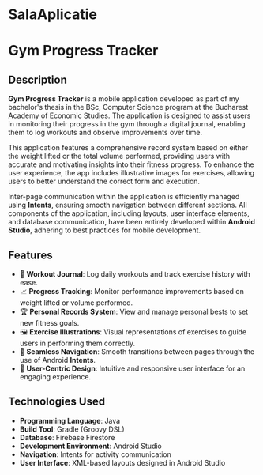 # SalaAplicatie
# Gym Progress Tracker

## Description

**Gym Progress Tracker** is a mobile application developed as part of my bachelor's thesis in the BSc, Computer Science program at the Bucharest Academy of Economic Studies. The application is designed to assist users in monitoring their progress in the gym through a digital journal, enabling them to log workouts and observe improvements over time.

This application features a comprehensive record system based on either the weight lifted or the total volume performed, providing users with accurate and motivating insights into their fitness progress. To enhance the user experience, the app includes illustrative images for exercises, allowing users to better understand the correct form and execution. 

Inter-page communication within the application is efficiently managed using **Intents**, ensuring smooth navigation between different sections. All components of the application, including layouts, user interface elements, and database communication, have been entirely developed within **Android Studio**, adhering to best practices for mobile development.

## Features

- 📝 **Workout Journal**: Log daily workouts and track exercise history with ease.
- 📈 **Progress Tracking**: Monitor performance improvements based on weight lifted or volume performed.
- 🏆 **Personal Records System**: View and manage personal bests to set new fitness goals.
- 🖼️ **Exercise Illustrations**: Visual representations of exercises to guide users in performing them correctly.
- 🔗 **Seamless Navigation**: Smooth transitions between pages through the use of Android **Intents**.
- 🎨 **User-Centric Design**: Intuitive and responsive user interface for an engaging experience.

## Technologies Used

- **Programming Language**: Java  
- **Build Tool**: Gradle (Groovy DSL)  
- **Database**: Firebase Firestore  
- **Development Environment**: Android Studio  
- **Navigation**: Intents for activity communication  
- **User Interface**: XML-based layouts designed in Android Studio  

